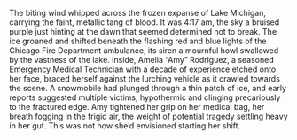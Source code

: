 The biting wind whipped across the frozen expanse of Lake Michigan, carrying the faint, metallic tang of blood.  It was 4:17 am, the sky a bruised purple just hinting at the dawn that seemed determined not to break.  The ice groaned and shifted beneath the flashing red and blue lights of the Chicago Fire Department ambulance, its siren a mournful howl swallowed by the vastness of the lake. Inside, Amelia “Amy” Rodriguez, a seasoned Emergency Medical Technician with a decade of experience etched onto her face, braced herself against the lurching vehicle as it crawled towards the scene.  A snowmobile had plunged through a thin patch of ice, and early reports suggested multiple victims, hypothermic and clinging precariously to the fractured edge. Amy tightened her grip on her medical bag, her breath fogging in the frigid air, the weight of potential tragedy settling heavy in her gut.  This was not how she’d envisioned starting her shift.
